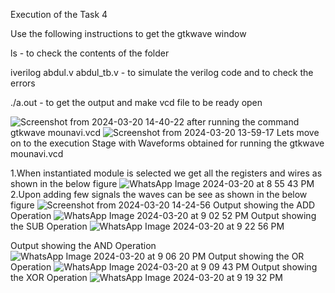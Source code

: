 Execution of the Task 4

Use the following instructions to get the gtkwave window

ls - to check the contents of the folder

iverilog abdul.v abdul_tb.v - to simulate the verilog code and to check the errors

./a.out - to get the output and make vcd file to be ready open

![Screenshot from 2024-03-20 14-40-22](https://github.com/KMounavi19/KMounavi19/assets/160726381/942274a4-b03b-4fe1-966e-9ecc0ac32098)
after running the command gtkwave mounavi.vcd
![Screenshot from 2024-03-20 13-59-17](https://github.com/KMounavi19/KMounavi19/assets/160726381/b0a4e65e-f72e-4652-bb3c-2ed72200f77a)
Lets move on to the execution Stage with Waveforms obtained for running the gtkwave mounavi.vcd

1.When instantiated module is selected we get all the registers and wires as shown in the below figure
![WhatsApp Image 2024-03-20 at 8 55 43 PM](https://github.com/KMounavi19/KMounavi19/assets/160726381/99f39c9e-43af-4903-a95e-8644413b1de0)
2.Upon adding few signals the waves can be see as shown in the below figure
![Screenshot from 2024-03-20 14-24-56](https://github.com/KMounavi19/KMounavi19/assets/160726381/b9b705e5-165c-4540-865e-7af91d6433ac)
Output showing the ADD Operation
![WhatsApp Image 2024-03-20 at 9 02 52 PM](https://github.com/KMounavi19/KMounavi19/assets/160726381/00ef2077-3d11-4571-898a-f4f8c99cc778)
Output showing the SUB Operation
![WhatsApp Image 2024-03-20 at 9 22 56 PM](https://github.com/KMounavi19/KMounavi19/assets/160726381/de0f79a1-e175-4dac-9d4d-fbb4b2bd9afd)

Output showing the AND Operation
![WhatsApp Image 2024-03-20 at 9 06 20 PM](https://github.com/KMounavi19/KMounavi19/assets/160726381/e2003cd5-4aab-470d-b79a-0c463a6617cc)
Output showing the OR Operation 
![WhatsApp Image 2024-03-20 at 9 09 43 PM](https://github.com/KMounavi19/KMounavi19/assets/160726381/cfa58a20-018f-47be-bf6c-3d56b221647c)
Output showing the XOR Operation
![WhatsApp Image 2024-03-20 at 9 19 32 PM](https://github.com/KMounavi19/KMounavi19/assets/160726381/e5eca7e1-f3db-4b21-b2dd-3cec6e3843e2)













